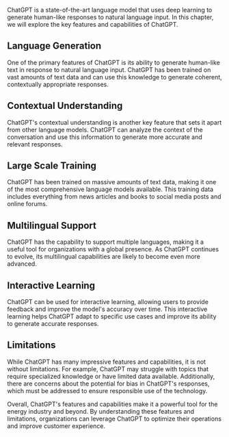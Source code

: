 
ChatGPT is a state-of-the-art language model that uses deep learning to generate human-like responses to natural language input. In this chapter, we will explore the key features and capabilities of ChatGPT.

Language Generation
-------------------

One of the primary features of ChatGPT is its ability to generate human-like text in response to natural language input. ChatGPT has been trained on vast amounts of text data and can use this knowledge to generate coherent, contextually appropriate responses.

Contextual Understanding
------------------------

ChatGPT's contextual understanding is another key feature that sets it apart from other language models. ChatGPT can analyze the context of the conversation and use this information to generate more accurate and relevant responses.

Large Scale Training
--------------------

ChatGPT has been trained on massive amounts of text data, making it one of the most comprehensive language models available. This training data includes everything from news articles and books to social media posts and online forums.

Multilingual Support
--------------------

ChatGPT has the capability to support multiple languages, making it a useful tool for organizations with a global presence. As ChatGPT continues to evolve, its multilingual capabilities are likely to become even more advanced.

Interactive Learning
--------------------

ChatGPT can be used for interactive learning, allowing users to provide feedback and improve the model's accuracy over time. This interactive learning helps ChatGPT adapt to specific use cases and improve its ability to generate accurate responses.

Limitations
-----------

While ChatGPT has many impressive features and capabilities, it is not without limitations. For example, ChatGPT may struggle with topics that require specialized knowledge or have limited data available. Additionally, there are concerns about the potential for bias in ChatGPT's responses, which must be addressed to ensure responsible use of the technology.

Overall, ChatGPT's features and capabilities make it a powerful tool for the energy industry and beyond. By understanding these features and limitations, organizations can leverage ChatGPT to optimize their operations and improve customer experience.
